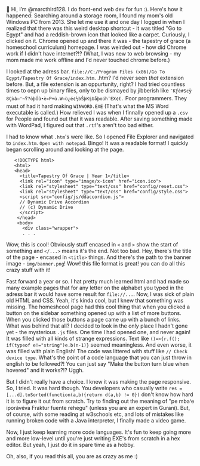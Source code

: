 👋 Hi, I’m @marcthird128. I do front-end web dev for fun :). Here's how it happened: Searching around a storage room, I found my mom's old Windows PC from 2013. She let me use it and one day I logged in when I realized
   that there was this weird desktop shortcut - it was titled "Go to Egypt" and had a reddish-brown icon that looked like a carpet. Curiously, I clicked on it. Chrome opened up and there it was - the tapestry of
   grace (a homeschool curriculum) homepage. I was weirded out - how did Chrome work if I didn't have internet?!? (What, I was new to web browsing - my mom made me work offline and I'd never touched chrome before.)

   I looked at the adress bar. `file://C:/Program Files (x86)/Go To Egypt/Tapestry Of Grace/index.htm`. .htm? I'd never seen _that_ extension before. But, a file extension is an oppurtunity, right? I had tried
   countless times to oepn up binary files, only to be dismayed by jibberish like `¯Kƒè#Scÿ 8Çòâ–'~Ÿ?òþ­Úû•è«P+ù.W—ù¿é¢½bŠþK§Uåþoúh¯EX¢€.` Poor programmers. They must of had it hard making `WINWORD.EXE`
   (That's what the MS Word executable is called.) How relieved I was when I finnally opened up a `.csv` for People and found out that it was readable. After saving something made with WordPad, I figured
   out that `.rtf`'s aren't too bad either.

   I had to know what `.htm`'s were like. So I opened File Explorer and navigated to `index.htm`. `Open with notepad`. Bingo! It was a readable format! I quickly began scrolling around and looking at the page.

       <!DOCTYPE html>
       <html>
       <head>
         <title>Tapestry Of Grace | Year 1</title>
         <link rel="icon" type="image/x-icon" href="icon.ico">
         <link rel="stylesheet" type="text/css" href="config/reset.css">
         <link rel="stylesheet" type="text/css" href="config/style.css">
         <script src="config/js/ddaccordion.js">
         // Dynamic Drive Accordion
         // (c) Dynamic Drive
         </script>
        </head>
        <body>
          <div class="wrapper">
          . . .

   Wow, this is cool! Obviously stuff encased in `<` and `>` show the start of something and `</...>` means it's the end. Not too bad. Hey, there's the title of the page - encased in `<title>` things.
   And there's the path to the banner image - `img/banner.png`! Wow! this file format is great! you can do all this crazy stuff with it!

   Fast forward a year or so. I hat pretty much learned html and had made so many example pages that for any letter on the alphabet you typed in the adress bar it would have some result for `file://...`.
   Now, I was sick of plain old HTML and CSS. Yeah, it's kinda cool, but I knew that something was missing. The homeshcool page had this cool thing that when you clicked a button on the sidebar something
   opened up with a list of more buttons. When you clicked those buttons a page came up with a bunch of links. What was behind that all? I decided to look in the only place I hadn't gone yet - the mysterious
   `.js` files. One time I had opened one, and never again! It was filled with all kinds of strange expressions. Text like `()=>{r.f(); if(typeof e!="string")e.b(n-1)}` seemed meaningless. And even worse, it
   was filled with plain English! The code was littered with stuff like `// Check device type`. What's the point of a code language that you can just throw in english to be followed?! You can just say 
   "Make the button turn blue when hovered" and it works?!? Uggh.

   But I didn't really have a choice. I knew it was making the page responsive. So, I tried. It was hard though. You developers who casually write `res = [...d].toSorted(function(a,b){return d(a,b) != 0})`
   don't know how hard it is to figure it out from scratch. Try to finding out the meaning of "pe mbaꞌe iporãvéva Fraktur fuente rehegu" (unless you are an expert in Gurani). But, of course, with some reading
   at w3schools etc, and lots of mistakes like running broken code with a Java interpreter, I finally made a video game.

   Now, I just keep learning more code languages. It's fun to keep going more and more low-level until you're just writing EXE's from scratch in a hex editor. But yeah, I just do it in spare time as a hobby.

   Oh, also, if you read this all, you are as crazy as me :)
   

